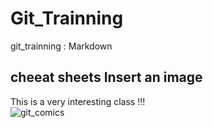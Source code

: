 # Git_Trainning
git_trainning : Markdown

cheeat sheets 
Insert an image
---------------
This is a very interesting class !!!  
![git_comics](http://www.datamation.com/imagesvr_ce/9883/git.jpg)
